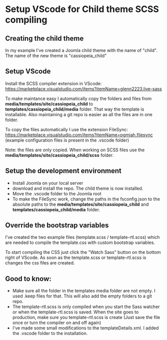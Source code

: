 # Setup VScode for Child theme SCSS compiling

## Creating the child theme
In my example I've created a Joomla child theme with the name of "child". The name of the new theme is "cassiopeia_child"

## Setup VScode
Install the SCSS compiler extension in VScode: https://marketplace.visualstudio.com/items?itemName=glenn2223.live-sass

To make maintance easy I automatically copy the folders and files from **media/templates/site/cassiopeia_child** to **templates/cassiopeia_child/media** folder. That way the template is installable. Also maintaining a git repo is easier as all the files are in one folder.

To copy the files automatically I use the extension FileSync:
https://marketplace.visualstudio.com/items?itemName=pgmjah.filesync (example configuration files is present in the .vscode folder)

Note: the files are only copied. When working on SCSS files use the **media/templates/site/cassiopeia_child/scss** folder.

## Setup the development environment
- Install Joomla on your local server
- download and install the repo. The child theme is now installed.
- Move the .vscode folder to the Joomla root
- To make the FileSync work, change the paths in the fsconfig.json to the absolute paths to the **media/templates/site/cassiopeia_child** and **templates/cassiopeia_child/media** folder.

## Override the bootstrap variables
I've created the two example files (template.scss / template-rtl.scss) which are needed to compile the template.css with custom bootstrap variables.

To start compiling the CSS just click the "Watch Sass" button on the bottom right of VScode. As soon as the template.scss or template-rtl.scss is changes the css files are created.

## Good to know:
- Make sure all the folder in the templates media folder are not empty. I used .keep files for that. This will also add the empty folders to a git repo.
- The template-rtl.scss is only compiled when you start the Sass watcher or when the template-rtl.scss is saved. When the site goes to production, make sure you template-rtl.scss is create (Just save the file once or turn the compiler on and off again)
- I've made some small modifications to the templateDetails.xml. I added the .vscode folder to the installation.
